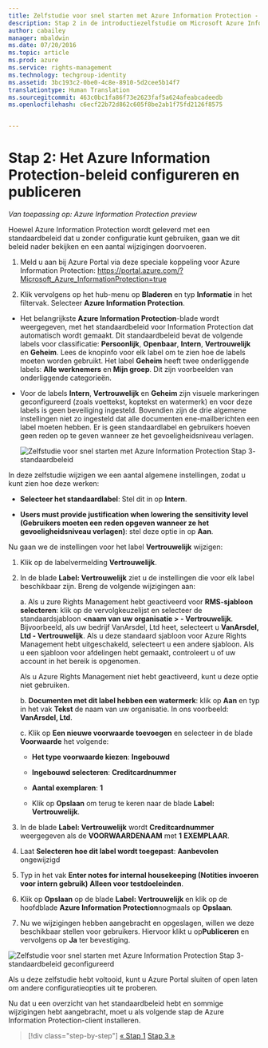 ```yaml
---
title: Zelfstudie voor snel starten met Azure Information Protection - Stap 2 | Azure Rights Management
description: Stap 2 in de introductiezelfstudie om Microsoft Azure Information Protection snel uit te proberen voor uw organisatie, met slechts 4 stappen die minder dan 15 minuten duren.
author: cabailey
manager: mbaldwin
ms.date: 07/20/2016
ms.topic: article
ms.prod: azure
ms.service: rights-management
ms.technology: techgroup-identity
ms.assetid: 3bc193c2-0be0-4c8e-8910-5d2cee5b14f7
translationtype: Human Translation
ms.sourcegitcommit: 463c0bc1fa86f73e2623faf5a624afeabcadeedb
ms.openlocfilehash: c6ecf22b72d862c605f8be2ab1f75fd2126f8575


---
```


# Stap 2: Het Azure Information Protection-beleid configureren en publiceren

*Van toepassing op: Azure Information Protection preview*

Hoewel Azure Information Protection wordt geleverd met een standaardbeleid dat u zonder configuratie kunt gebruiken, gaan we dit beleid nader bekijken en een aantal wijzigingen doorvoeren.

1. Meld u aan bij Azure Portal via deze speciale koppeling voor Azure Information Protection: https://portal.azure.com/?Microsoft_Azure_InformationProtection=true
 
2. Klik vervolgens op het hub-menu op **Bladeren** en typ **Informatie** in het filtervak. Selecteer **Azure Information Protection**.

- Het belangrijkste **Azure Information Protection**-blade wordt weergegeven, met het standaardbeleid voor Information Protection dat automatisch wordt gemaakt. Dit standaardbeleid bevat de volgende labels voor classificatie: **Persoonlijk**, **Openbaar**, **Intern**, **Vertrouwelijk** en **Geheim**. Lees de knopinfo voor elk label om te zien hoe de labels moeten worden gebruikt. Het label **Geheim** heeft twee onderliggende labels: **Alle werknemers** en **Mijn groep**. Dit zijn voorbeelden van onderliggende categorieën.

- Voor de labels **Intern**, **Vertrouwelijk** en **Geheim** zijn visuele markeringen geconfigureerd (zoals voettekst, koptekst en watermerk) en voor deze labels is geen beveiliging ingesteld. Bovendien zijn de drie algemene instellingen niet zo ingesteld dat alle documenten ene-mailberichten een label moeten hebben. Er is geen standaardlabel en gebruikers hoeven geen reden op te geven wanneer ze het gevoeligheidsniveau verlagen.

    ![Zelfstudie voor snel starten met Azure Information Protection Stap 3- standaardbeleid](../media/info-protect-policy.png)

In deze zelfstudie wijzigen we een aantal algemene instellingen, zodat u kunt zien hoe deze werken:

-  **Selecteer het standaardlabel**: Stel dit in op **Intern**.

- **Users must provide justification when lowering the sensitivity level (Gebruikers moeten een reden opgeven wanneer ze het gevoeligheidsniveau verlagen)**: stel deze optie in op **Aan**.

Nu gaan we de instellingen voor het label **Vertrouwelijk** wijzigen:

1. Klik op de labelvermelding **Vertrouwelijk**.

2. In de blade **Label: Vertrouwelijk** ziet u de instellingen die voor elk label beschikbaar zijn. Breng de volgende wijzigingen aan:

    a. Als u zure Rights Management hebt geactiveerd voor **RMS-sjabloon selecteren**: klik op de vervolgkeuzelijst en selecteer de standaardsjabloon **\<naam van uw organisatie > - Vertrouwelijk**. Bijvoorbeeld, als uw bedrijf VanArsdel, Ltd heet, selecteert u **VanArsdel, Ltd - Vertrouwelijk**. Als u deze standaard sjabloon voor Azure Rights Management hebt uitgeschakeld, selecteert u een andere sjabloon. Als u een sjabloon voor afdelingen hebt gemaakt, controleert u of uw account in het bereik is opgenomen.

    Als u Azure Rights Management niet hebt geactiveerd, kunt u deze optie niet gebruiken.

    b. **Documenten met dit label hebben een watermerk**: klik op **Aan** en typ in het vak **Tekst** de naam van uw organisatie. In ons voorbeeld: **VanArsdel, Ltd**. 

    c. Klik op **Een nieuwe voorwaarde toevoegen** en selecteer in de blade **Voorwaarde** het volgende:

    - **Het type voorwaarde kiezen**: **Ingebouwd**

    - **Ingebouwd selecteren**: **Creditcardnummer**

    - **Aantal exemplaren**: **1**

    - Klik op **Opslaan** om terug te keren naar de blade **Label: Vertrouwelijk**.

3. In de blade **Label: Vertrouwelijk** wordt **Creditcardnummer** weergegeven als de **VOORWAARDENAAM** met **1** **EXEMPLAAR**.

4. Laat **Selecteren hoe dit label wordt toegepast**: **Aanbevolen** ongewijzigd

5. Typ in het vak **Enter notes for internal housekeeping (Notities invoeren voor intern gebruik)** **Alleen voor testdoeleinden**.

6. Klik op **Opslaan** op de blade **Label: Vertrouwelijk** en klik op de hoofdblade **Azure Information Protection**nogmaals op **Opslaan**.

7. Nu we wijzigingen hebben aangebracht en opgeslagen, willen we deze beschikbaar stellen voor gebruikers. Hiervoor klikt u op**Publiceren** en vervolgens op **Ja** ter bevestiging.

![Zelfstudie voor snel starten met Azure Information Protection Stap 3- standaardbeleid geconfigureerd](../media/info-protect-policy-configured.png)

Als u deze zelfstudie hebt voltooid, kunt u Azure Portal sluiten of open laten om andere configuratieopties uit te proberen.

Nu dat u een overzicht van het standaardbeleid hebt en sommige wijzigingen hebt aangebracht, moet u als volgende stap de Azure Information Protection-client installeren.


>[!div class="step-by-step"]
[&#171; Stap 1](infoprotect-tutorial-step1.md)
[Stap 3 &#187;](infoprotect-tutorial-step3.md)


<!--HONumber=Jul16_HO3-->


